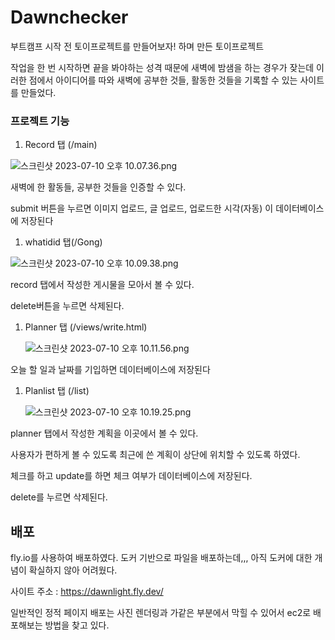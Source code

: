# Dawnchecker

부트캠프 시작 전 토이프로젝트를 만들어보자! 하며 만든 토이프로젝트

작업을 한 번 시작하면 끝을 봐야하는 성격 때문에 새벽에 밤샘을 하는 경우가 잦는데 이러한 점에서 아이디어를 따와 새벽에 공부한 것들, 활동한 것들을 기록할 수 있는 사이트를 만들었다.

### 프로젝트 기능

1. Record 탭 (/main)

![스크린샷 2023-07-10 오후 10.07.36.png](https://s3-us-west-2.amazonaws.com/secure.notion-static.com/227715cc-fa11-45af-ab10-b53ae8b96c8f/%E1%84%89%E1%85%B3%E1%84%8F%E1%85%B3%E1%84%85%E1%85%B5%E1%86%AB%E1%84%89%E1%85%A3%E1%86%BA_2023-07-10_%E1%84%8B%E1%85%A9%E1%84%92%E1%85%AE_10.07.36.png)

새벽에 한 활동들, 공부한 것들을 인증할 수 있다.

submit 버튼을 누르면 이미지 업로드, 글 업로드, 업로드한 시각(자동) 이 데이터베이스에 저장된다

1. whatidid 탭(/Gong) 

![스크린샷 2023-07-10 오후 10.09.38.png](https://s3-us-west-2.amazonaws.com/secure.notion-static.com/2604c130-ce4a-4b8c-80e0-295f63d150a6/%E1%84%89%E1%85%B3%E1%84%8F%E1%85%B3%E1%84%85%E1%85%B5%E1%86%AB%E1%84%89%E1%85%A3%E1%86%BA_2023-07-10_%E1%84%8B%E1%85%A9%E1%84%92%E1%85%AE_10.09.38.png)

record 탭에서 작성한 게시물을 모아서 볼 수 있다. 

delete버튼을 누르면 삭제된다.

1. Planner 탭 (/views/write.html)
    
    ![스크린샷 2023-07-10 오후 10.11.56.png](https://s3-us-west-2.amazonaws.com/secure.notion-static.com/13485586-4226-4638-8203-b8f5b570b1f0/%E1%84%89%E1%85%B3%E1%84%8F%E1%85%B3%E1%84%85%E1%85%B5%E1%86%AB%E1%84%89%E1%85%A3%E1%86%BA_2023-07-10_%E1%84%8B%E1%85%A9%E1%84%92%E1%85%AE_10.11.56.png)
    

오늘 할 일과 날짜를 기입하면 데이터베이스에 저장된다

1. Planlist 탭 (/list)
    
    ![스크린샷 2023-07-10 오후 10.19.25.png](https://s3-us-west-2.amazonaws.com/secure.notion-static.com/4121003e-4ae0-4a17-98ce-0e00063a19f1/%E1%84%89%E1%85%B3%E1%84%8F%E1%85%B3%E1%84%85%E1%85%B5%E1%86%AB%E1%84%89%E1%85%A3%E1%86%BA_2023-07-10_%E1%84%8B%E1%85%A9%E1%84%92%E1%85%AE_10.19.25.png)
    

planner 탭에서 작성한 계획을 이곳에서 볼 수 있다.

사용자가 편하게 볼 수 있도록 최근에 쓴 계획이 상단에 위치할 수 있도록 하였다. 

체크를 하고 update를 하면 체크 여부가 데이터베이스에 저장된다.

delete를 누르면 삭제된다.

## 배포

fly.io를 사용하여 배포하였다. 도커 기반으로 파일을 배포하는데,,, 아직 도커에 대한 개념이 확실하지 않아 어려웠다. 

사이트 주소 : https://dawnlight.fly.dev/

일반적인 정적 페이지 배포는 사진 렌더링과 가같은 부분에서 막힐 수 있어서 ec2로 배포해보는 방법을 찾고 있다.
